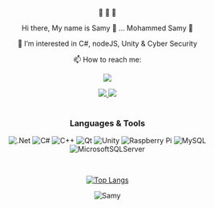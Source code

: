 <div align="center">
       👋 👋 👋
      <p align="center"> Hi there, My name is Samy 🔫 ... Mohammed Samy 🔫</p>
      
<div>   
      
👀 I’m interested in C#, nodeJS, Unity & Cyber Security
          
📫 How to reach me:
     <div/> 
<a href="https://www.linkedin.com/in/mohamed-samy92/">
    <img src="https://img.shields.io/badge/linkedin-%230077B5.svg?&style=for-the-badge&logo=linkedin&logoColor=white" />
</a>

<a href="https://www.hackerrank.com/samymohammed92">
    <img src="https://img.shields.io/badge/-Hackerrank-2EC866?style=for-the-badge&logo=HackerRank&logoColor=white" />
</a>
       
<a href="samymohammed92@gmail.com">
    <img src="https://img.shields.io/badge/Gmail-D14836?style=for-the-badge&logo=gmail&logoColor=white" />
</a>

</div>
<br>

### Languages & Tools

![.Net](https://img.shields.io/badge/.NET-5C2D91?style=for-the-badge&logo=.net&logoColor=white)
![C#](https://img.shields.io/badge/c%23-%23239120.svg?style=for-the-badge&logo=c-sharp&logoColor=white)
![C++](https://img.shields.io/badge/c++-%2300599C.svg?style=for-the-badge&logo=c%2B%2B&logoColor=white)
![Qt](https://img.shields.io/badge/Qt-%23217346.svg?style=for-the-badge&logo=Qt&logoColor=white)
![Unity](https://img.shields.io/badge/unity-%23000000.svg?style=for-the-badge&logo=unity&logoColor=white)
![Raspberry Pi](https://img.shields.io/badge/-RaspberryPi-C51A4A?style=for-the-badge&logo=Raspberry-Pi)
![MySQL](https://img.shields.io/badge/mysql-%2300f.svg?style=for-the-badge&logo=mysql&logoColor=white)
![MicrosoftSQLServer](https://img.shields.io/badge/Microsoft%20SQL%20Sever-CC2927?style=for-the-badge&logo=microsoft%20sql%20server&logoColor=white)


</br>

[![Top Langs](https://github-readme-stats.vercel.app/api/top-langs/?username=Morisamy)](https://github.com/Morisamy/Morisamy/blob/main/README.md)

![Samy](https://img.shields.io/badge/Samy-First%2C%20solve%20the%20problem.%20Then%2C%20write%20the%20code.-blue)      
